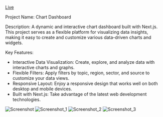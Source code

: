 [Live](https://chart-dashboard-pi.vercel.app/)

Project Name: Chart Dashboard

Description:
A dynamic and interactive chart dashboard built with Next.js. This project serves as a flexible platform for visualizing data insights, making it easy to create and customize various data-driven charts and widgets.

Key Features:
- Interactive Data Visualization: Create, explore, and analyze data with interactive charts and graphs.
- Flexible Filters: Apply filters by topic, region, sector, and source to customize your data views.
- Responsive Layout: Enjoy a responsive design that works well on both desktop and mobile devices.
- Built with Next.js: Take advantage of the latest web development technologies.


![Screenshot](https://github.com/Harman-preet-singh13/ChartDashboard/assets/63332289/cde639f7-ecb1-4df4-bbaf-4a84d7bdd21c)
![Screenshot_1](https://github.com/Harman-preet-singh13/ChartDashboard/assets/63332289/88ac0f02-f8ea-414d-a9cd-82eadbbf5db6)
![Screenshot_2](https://github.com/Harman-preet-singh13/ChartDashboard/assets/63332289/2c14ff5b-b9d6-4865-b7dc-db268e1faa5a)
![Screenshot_3](https://github.com/Harman-preet-singh13/ChartDashboard/assets/63332289/9de652fe-da73-4c1a-b5da-5e3cb6008aa4)



